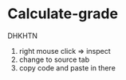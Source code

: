 # Calculate-grade
 DHKHTN

1. right mouse click => inspect
2. change to source tab
3. copy code and paste in there
